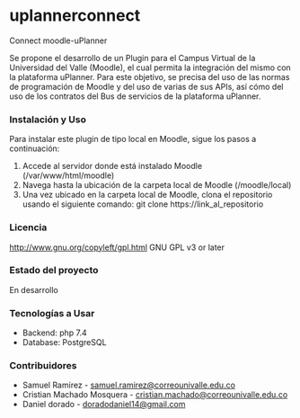 # uplannerconnect

Connect moodle-uPlanner <br>

Se propone el desarrollo de un Plugin para el Campus Virtual de la Universidad del Valle (Moodle), el cual permita la integración del mismo con la plataforma uPlanner. Para este objetivo, se precisa del uso de las normas de programación de Moodle y del uso de varias de sus APIs, así cómo del uso de los contratos del Bus de servicios de la plataforma uPlanner. <br>

### Instalación y Uso
Para instalar este plugin de tipo local en Moodle, sigue los pasos a continuación:

1. Accede al servidor donde está instalado Moodle (/var/www/html/moodle)
2. Navega hasta la ubicación de la carpeta local de Moodle (/moodle/local)
3. Una vez ubicado en la carpeta local de Moodle, clona el repositorio usando el siguiente comando: 
   git clone https://link_al_repositorio
   <br>

### Licencia 
http://www.gnu.org/copyleft/gpl.html GNU GPL v3 or later <br>
### Estado del proyecto
En desarrollo <br>

### Tecnologías a Usar
- Backend: php 7.4
- Database: PostgreSQL <br>
### Contribuidores
- Samuel Ramirez - samuel.ramirez@correounivalle.edu.co 
- Cristian Machado Mosquera - cristian.machado@correounivalle.edu.co
- Daniel dorado - doradodaniel14@gmail.com
